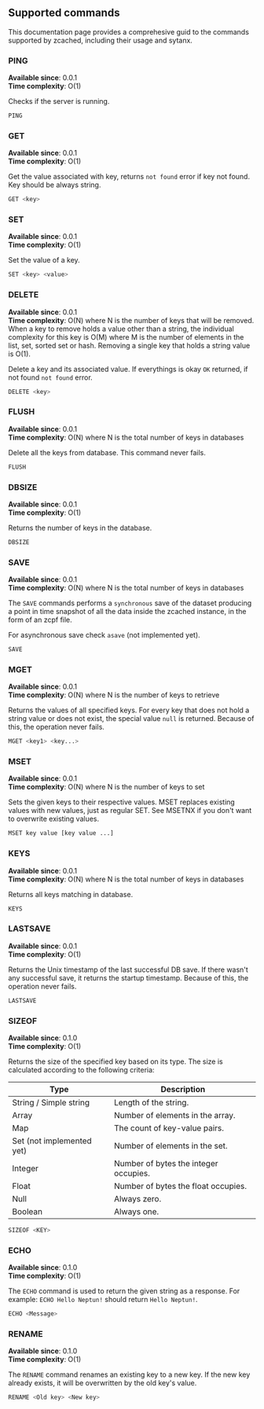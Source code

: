 ## Supported commands
This documentation page provides a comprehesive guid to the commands supported by zcached, including their usage and sytanx.

### PING

**Available since**: 0.0.1\
**Time complexity**: O(1)

Checks if the server is running.

```sh
PING
```

### GET

**Available since**: 0.0.1\
**Time complexity**: O(1)

Get the value associated with key, returns `not found` error if key not found. Key should be always string.

```sh
GET <key>
```

### SET

**Available since**: 0.0.1\
**Time complexity**: O(1)

Set the value of a key.
```sh
SET <key> <value>
```

### DELETE

**Available since**: 0.0.1\
**Time complexity**: O(N) where N is the number of keys that will be removed. When a key to remove holds a value other than a string, the individual complexity for this key is O(M) where M is the number of elements in the list, set, sorted set or hash. Removing a single key that holds a string value is O(1).

Delete a key and its associated value. If everythings is okay `OK` returned, if not found `not found` error.

```sh
DELETE <key>
```

### FLUSH

**Available since**: 0.0.1\
**Time complexity**: O(N) where N is the total number of keys in databases

Delete all the keys from database. This command never fails.

```sh
FLUSH
```

### DBSIZE

**Available since**: 0.0.1\
**Time complexity**: O(1)

Returns the number of keys in the database.

```sh
DBSIZE
```

### SAVE

**Available since**: 0.0.1\
**Time complexity**: O(N) where N is the total number of keys in databases

The `SAVE` commands performs a `synchronous` save of the dataset producing a point in time snapshot of all the data inside the zcached instance, in the form of an zcpf file.

For asynchronous save check `asave` (not implemented yet).

```sh
SAVE
```

### MGET

**Available since**: 0.0.1\
**Time complexity**: O(N) where N is the number of keys to retrieve

Returns the values of all specified keys. For every key that does not hold a string value or does not exist, the special value `null` is returned. Because of this, the operation never fails.

```sh
MGET <key1> <key...>
```

### MSET

**Available since**: 0.0.1\
**Time complexity**: O(N) where N is the number of keys to set

Sets the given keys to their respective values. MSET replaces existing values with new values, just as regular SET. See MSETNX if you don't want to overwrite existing values.

```sh
MSET key value [key value ...]
```

### KEYS

**Available since**: 0.0.1\
**Time complexity**: O(N) where N is the total number of keys in databases

Returns all keys matching in database.

```sh
KEYS
```

### LASTSAVE

**Available since**: 0.0.1\
**Time complexity**: O(1)

Returns the Unix timestamp of the last successful DB save.
If there wasn't any successful save, it returns the startup timestamp.
Because of this, the operation never fails.

```sh
LASTSAVE
```

### SIZEOF

**Available since**: 0.1.0\
**Time complexity**: O(1)

Returns the size of the specified key based on its type. 
The size is calculated according to the following criteria:

| Type                       | Description                           |
|----------------------------|---------------------------------------|
| String / Simple string     | Length of the string.                 |
| Array                      | Number of elements in the array.      |
| Map                        | The count of key-value pairs.         |
| Set (not implemented yet)  | Number of elements in the set.        |
| Integer                    | Number of bytes the integer occupies. |
| Float                      | Number of bytes the float occupies.   |
| Null                       | Always zero.                          |
| Boolean                    | Always one.                           |

```sh
SIZEOF <KEY>
```

### ECHO

**Available since**: 0.1.0\
**Time complexity**: O(1)

The `ECHO` command is used to return the given string as a response.
For example: `ECHO Hello Neptun!` should return `Hello Neptun!`.

```sh
ECHO <Message>
```

### RENAME

**Available since**: 0.1.0\
**Time complexity**: O(1)

The `RENAME` command renames an existing key to a new key. 
If the new key already exists, it will be overwritten by the old key's value.

```sh
RENAME <Old key> <New key>
```
